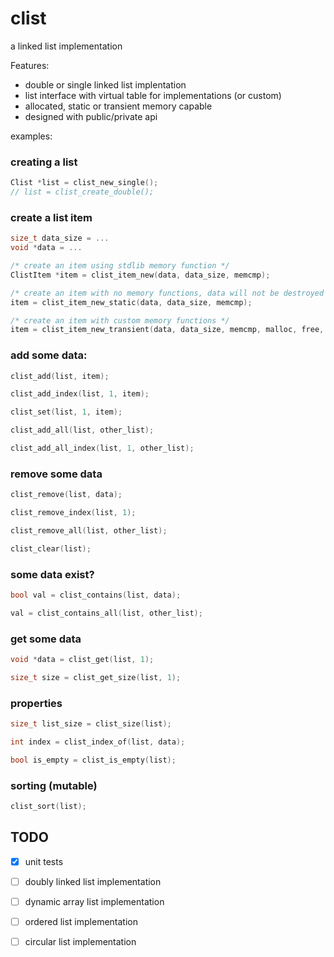 
clist
======

a linked list implementation

Features:

- double or single linked list implentation
- list interface with virtual table for implementations (or custom)
- allocated, static or transient memory capable
- designed with public/private api

examples:

### creating a list
```c
Clist *list = clist_new_single();
// list = clist_create_double();
```

### create a list item
```c
size_t data_size = ...
void *data = ...

/* create an item using stdlib memory function */
ClistItem *item = clist_item_new(data, data_size, memcmp);

/* create an item with no memory functions, data will not be destroyed or copied */
item = clist_item_new_static(data, data_size, memcmp);

/* create an item with custom memory functions */
item = clist_item_new_transient(data, data_size, memcmp, malloc, free, memmove);
```

### add some data:
```c
clist_add(list, item);

clist_add_index(list, 1, item);

clist_set(list, 1, item);

clist_add_all(list, other_list);

clist_add_all_index(list, 1, other_list);
```

### remove some data
```c
clist_remove(list, data);

clist_remove_index(list, 1);

clist_remove_all(list, other_list);

clist_clear(list);
```

### some data exist?
```c
bool val = clist_contains(list, data);

val = clist_contains_all(list, other_list);
```

### get some data
```c
void *data = clist_get(list, 1);

size_t size = clist_get_size(list, 1);
```

### properties
```c
size_t list_size = clist_size(list);

int index = clist_index_of(list, data);

bool is_empty = clist_is_empty(list);
```

### sorting (mutable)
```c
clist_sort(list);
```


## TODO

- [x] unit tests
- [ ] doubly linked list implementation
- [ ] dynamic array list implementation
- [ ] ordered list implementation
- [ ] circular list implementation

